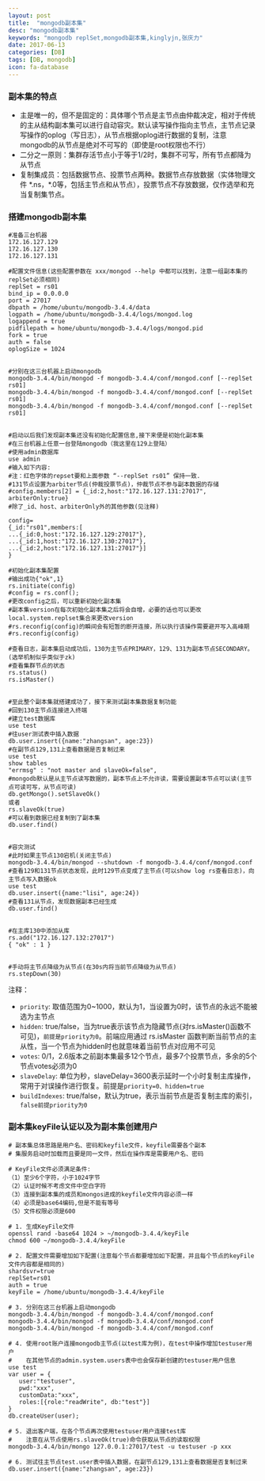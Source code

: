 ```yaml
---
layout: post
title:  "mongodb副本集"
desc: "mongodb副本集"
keywords: "mongodb replSet,mongodb副本集,kinglyjn,张庆力"
date: 2017-06-13
categories: [DB]
tags: [DB, mongodb]
icon: fa-database
---
```




### 副本集的特点

* 主是唯一的，但不是固定的：具体哪个节点是主节点由仲裁决定，相对于传统的主从结构副本集可以进行自动容灾。默认读写操作指向主节点，主节点记录写操作的oplog（写日志），从节点根据oplog进行数据的复制，注意mongodb的从节点是绝对不可写的（即使是root权限也不行）
* 二分之一原则：集群存活节点小于等于1/2时，集群不可写，所有节点都降为从节点
* 复制集成员：包括数据节点、投票节点两种。数据节点存放数据（实体物理文件 \*.ns，\*.0等，包括主节点和从节点），投票节点不存放数据，仅作选举和充当复制集节点。



### 搭建mongodb副本集

```shell
#准备三台机器
172.16.127.129
172.16.127.130
172.16.127.131

#配置文件信息(这些配置参数在 xxx/mongod --help 中都可以找到，注意一组副本集的replSet必须相同)
replSet = rs01
bind_ip = 0.0.0.0
port = 27017
dbpath = /home/ubuntu/mongodb-3.4.4/data
logpath = /home/ubuntu/mongodb-3.4.4/logs/mongod.log
logappend = true
pidfilepath = home/ubuntu/mongodb-3.4.4/logs/mongod.pid
fork = true
auth = false
oplogSize = 1024


#分别在这三台机器上启动mongodb
mongodb-3.4.4/bin/mongod -f mongodb-3.4.4/conf/mongod.conf [--replSet rs01]
mongodb-3.4.4/bin/mongod -f mongodb-3.4.4/conf/mongod.conf [--replSet rs01]
mongodb-3.4.4/bin/mongod -f mongodb-3.4.4/conf/mongod.conf [--replSet rs01]


#启动以后我们发现副本集还没有初始化配置信息,接下来便是初始化副本集
#在三台机器上任意一台登陆mongodb（我这里在129上登陆）
#使用admin数据库
use admin
#输入如下内容:
#注：红色字体的repset要和上面参数 “--replSet rs01” 保持一致.
#131节点设置为arbiter节点(仲裁投票节点)，仲裁节点不参与副本数据的存储
#config.members[2] = {_id:2,host:"172.16.127.131:27017", arbiterOnly:true}
#除了_id、host、arbiterOnly外的其他参数(见注释)

config=
{_id:"rs01",members:[
...{_id:0,host:"172.16.127.129:27017"},
...{_id:1,host:"172.16.127.130:27017"},
...{_id:2,host:"172.16.127.131:27017"}]
}

#初始化副本集配置
#输出成功{"ok",1}
rs.initiate(config)
#config = rs.conf();
#更改config之后，可以重新初始化副本集
#副本集version在每次初始化副本集之后将会自增，必要的话也可以更改local.system.replset集合来更改version
#rs.reconfig(config)的瞬间会有短暂的断开连接，所以执行该操作需要避开写入高峰期
#rs.reconfig(config)

#查看日志，副本集启动成功后，130为主节点PRIMARY，129、131为副本节点SECONDARY。(选举机制似乎类似于zk)
#查看集群节点的状态
rs.status()
rs.isMaster()


#至此整个副本集就搭建成功了，接下来测试副本集数据复制功能
#回到130主节点连接进入终端
#建立test数据库
use test
#往user测试表中插入数据
db.user.insert({name:"zhangsan", age:23})
#在副节点129,131上查看数据是否复制过来
use test
show tables
"errmsg" : "not master and slaveOk=false",
#mongodb默认是从主节点读写数据的，副本节点上不允许读，需要设置副本节点可以读(主节点可读可写，从节点可读)
db.getMongo().setSlaveOk()
或者
rs.slaveOk(true)
#可以看到数据已经复制到了副本集
db.user.find()


#容灾测试
#此时如果主节点130宕机(关闭主节点)
mongodb-3.4.4/bin/mongod --shutdown -f mongodb-3.4.4/conf/mongod.conf
#查看129和131节点状态发现，此时129节点变成了主节点(可以show log rs查看日志)，向主节点写入数据ok
use test
db.user.insert({name:"lisi", age:24})
#查看131从节点，发现数据副本已经生成
db.user.find()


#在主库130中添加从库
rs.add("172.16.127.132:27017")
{ "ok" : 1 }


#手动将主节点降级为从节点(在30s内将当前节点降级为从节点)
rs.stepDown(30)
```

注释：

* `priority`: 取值范围为0~1000，默认为1，当设置为0时，该节点的永远不能被选为主节点
* `hidden`: true/false，当为true表示该节点为隐藏节点(对rs.isMaster()函数不可见)，`前提是priority为0`。前端应用通过 rs.isMaster 函数判断当前节点的主从性，当一个节点为hidden时也就意味着当前节点对应用不可见
* `votes`: 0/1，2.6版本之前副本集最多12个节点，最多7个投票节点，多余的5个节点votes必须为0
* `slaveDelay`: 单位为秒，slaveDelay=3600表示延时一个小时复制主库操作，常用于对误操作进行恢复。前提是`priority=0、hidden=true`
* `buildIndexes`: true/false，默认为true，表示当前节点是否复制主库的索引，`false前提priority为0`



### 副本集keyFile认证以及为副本集创建用户

 ```shell
# 副本集总体思路是用户名、密码和keyfile文件，keyfile需要各个副本
# 集服务启动时加载而且要是同一文件，然后在操作库是需要用户名、密码

# KeyFile文件必须满足条件:
（1）至少6个字符，小于1024字节
（2）认证时候不考虑文件中空白字符
（3）连接到副本集的成员和mongos进成的keyfile文件内容必须一样
（4）必须是base64编码,但是不能有等号
（5）文件权限必须是600

# 1. 生成KeyFile文件
openssl rand -base64 1024 > ~/mongodb-3.4.4/keyFile
chmod 600 ~/mongodb-3.4.4/keyFile

# 2. 配置文件需要增加如下配置(注意每个节点都要增加如下配置，并且每个节点的keyFile文件内容都是相同的)
shardsvr=true
replSet=rs01
auth = true
keyFile = /home/ubuntu/mongodb-3.4.4/keyFile

# 3. 分别在这三台机器上启动mongodb
mongodb-3.4.4/bin/mongod -f mongodb-3.4.4/conf/mongod.conf
mongodb-3.4.4/bin/mongod -f mongodb-3.4.4/conf/mongod.conf
mongodb-3.4.4/bin/mongod -f mongodb-3.4.4/conf/mongod.conf

# 4. 使用root账户连接mongodb主节点(以test库为例)，在test中操作增加testuser用户
#    在其他节点的admin.system.users表中也会保存新创建的testuser用户信息
use test
var user = {
	user:"testuser", 
 	pwd:"xxx",
 	customData:"xxx",
 	roles:[{role:"readWrite", db:"test"}]
}
db.createUser(user);

# 5. 退出客户端，在各个节点再次使用testuser用户连接test库
#    注意在从节点使用rs.slaveOk(true)命令获取从节点的读取权限
mongodb-3.4.4/bin/mongo 127.0.0.1:27017/test -u testuser -p xxx

# 6. 测试往主节点test.user表中插入数据，在副节点129,131上查看数据是否复制过来
db.user.insert({name:"zhangsan", age:23})
 ```

